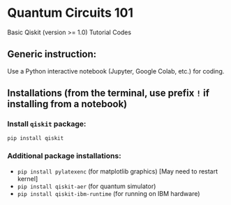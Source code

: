 # Quantum Circuits 101
Basic Qiskit (version >= 1.0) Tutorial Codes 

## Generic instruction:
Use a Python interactive notebook (Jupyter, Google Colab, etc.) for coding.

## Installations (from the terminal, use prefix `!` if installing from a notebook)

### Install `qiskit` package:  

`pip install qiskit`

### Additional package installations: 

* `pip install pylatexenc` (for matplotlib graphics) [May need to restart kernel]
* `pip install qiskit-aer`   (for quantum simulator)
* `pip install qiskit-ibm-runtime` (for running on IBM hardware)



